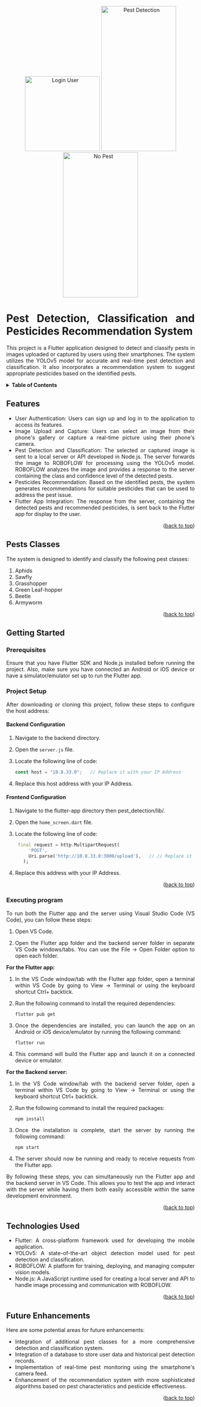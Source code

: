 <a name="readme-top"></a>

<div align="justify">
<p align="center">
<img src="https://github.com/Yasir-Rana/FYP-Pest-Detection-Flutter-App/assets/99634661/40a8bc3e-669c-4a73-bf52-9a9f18743824" alt="Login User" width="200" />

<img src="https://github.com/Yasir-Rana/FYP-Pest-Detection-Flutter-App/assets/99634661/71408f39-ab0a-4e13-8c14-932d9fd0003b" alt="Pest Detection" width="200" height="387" />

<img src="https://github.com/Yasir-Rana/FYP-Pest-Detection-Flutter-App/assets/99634661/861d0b14-43d5-4280-9a1f-4be99cd60933" alt="No Pest" width="200" height="387" />
</p>


# Pest Detection, Classification and Pesticides Recommendation System

This project is a Flutter application designed to detect and classify pests in images uploaded or captured by users using their smartphones. The system utilizes the YOLOv5 model for accurate and real-time pest detection and classification. It also incorporates a recommendation system to suggest appropriate pesticides based on the identified pests.

<details>
<summary><strong>Table of Contents</strong></summary>

- [Features](#features)
- [Pests Classes](#pests-classes)
- [Getting Started](#getting-started)
  - [Prerequisites](#prerequisites)
  - [Project Setup](#project-setup)
  - [Executing program](#executing-program)
- [Technologies Used](#technologies-used)
- [Future Enhancements](#future-enhancements)

</details>

## Features
+ User Authentication: Users can sign up and log in to the application to access its features.
+ Image Upload and Capture: Users can select an image from their phone's gallery or capture a real-time picture using their phone's camera.
+ Pest Detection and Classification: The selected or captured image is sent to a local server or API developed in Node.js. The server forwards the image to ROBOFLOW for processing using the YOLOv5 model. ROBOFLOW analyzes the image and provides a response to the server containing the class and confidence level of the detected pests.
+ Pesticides Recommendation: Based on the identified pests, the system generates recommendations for suitable pesticides that can be used to address the pest issue.
+ Flutter App Integration: The response from the server, containing the detected pests and recommended pesticides, is sent back to the Flutter app for display to the user.

<p align="right">(<a href="#readme-top">back to top</a>)</p>

## Pests Classes

The system is designed to identify and classify the following pest classes:

1. Aphids
1. Sawfly
1. Grasshopper
1. Green Leaf-hopper
1. Beetle
1. Armyworm

<p align="right">(<a href="#readme-top">back to top</a>)</p>

## Getting Started

### Prerequisites

Ensure that you have Flutter SDK and Node.js installed before running the project. Also, make sure you have connected an Android or iOS device or have a simulator/emulator set up to run the Flutter app.

### Project Setup
After downloading or cloning this project, follow these steps to configure the host address:

#### Backend Configuration
1. Navigate to the backend directory.
1. Open the `server.js` file.
1. Locate the following line of code:
   
   ```js
   const host = "10.8.33.0";   // Replace it with your IP Address
   ```
1. Replace this host address with your IP Address.

#### Frontend Configuration
1. Navigate to the flutter-app directory then pest_detection/lib/.
1. Open the `home_screen.dart` file.
1. Locate the following line of code:
   
   ```dart
    final request = http.MultipartRequest(
        'POST',
        Uri.parse('http://10.8.33.0:3000/upload'),   // // Replace it with your IP Address
      );
   ```
1. Replace this address with your IP Address.

<p align="right">(<a href="#readme-top">back to top</a>)</p>



### Executing program

To run both the Flutter app and the server using Visual Studio Code (VS Code), you can follow these steps:

1. Open VS Code.

1. Open the Flutter app folder and the backend server folder in separate VS Code windows/tabs. You can use the File -> Open Folder option to open each folder.
 
**For the Flutter app:**

1. In the VS Code window/tab with the Flutter app folder, open a terminal within VS Code by going to View -> Terminal or using the keyboard shortcut Ctrl+ backtick.

1. Run the following command to install the required dependencies:
   ```shell
   flutter pub get
   ```
1. Once the dependencies are installed, you can launch the app on an Android or iOS device/emulator by running the following command:
   ```shell
   flutter run
   ```

1. This command will build the Flutter app and launch it on a connected device or emulator.

**For the Backend server:**

1. In the VS Code window/tab with the backend server folder, open a terminal within VS Code by going to View -> Terminal or using the keyboard shortcut Ctrl+ backtick.
   
1. Run the following command to install the required packages:
   ```shell
   npm install
   ```
1. Once the installation is complete, start the server by running the following command:
   ```shell
   npm start
   ```
1. The server should now be running and ready to receive requests from the Flutter app.

By following these steps, you can simultaneously run the Flutter app and the backend server in VS Code. This allows you to test the app and interact with the server while having them both easily accessible within the same development environment.

<p align="right">(<a href="#readme-top">back to top</a>)</p>
   

## Technologies Used

+ Flutter: A cross-platform framework used for developing the mobile application.
+ YOLOv5: A state-of-the-art object detection model used for pest detection and classification.
+ ROBOFLOW: A platform for training, deploying, and managing computer vision models.
+ Node.js: A JavaScript runtime used for creating a local server and API to handle image processing and communication with ROBOFLOW.

<p align="right">(<a href="#readme-top">back to top</a>)</p>


## Future Enhancements

Here are some potential areas for future enhancements:

+ Integration of additional pest classes for a more comprehensive detection and classification system.
+ Integration of a database to store user data and historical pest detection records.
+ Implementation of real-time pest monitoring using the smartphone's camera feed.
+ Enhancement of the recommendation system with more sophisticated algorithms based on pest characteristics and pesticide effectiveness.

<p align="right">(<a href="#readme-top">back to top</a>)</p>

</div>
